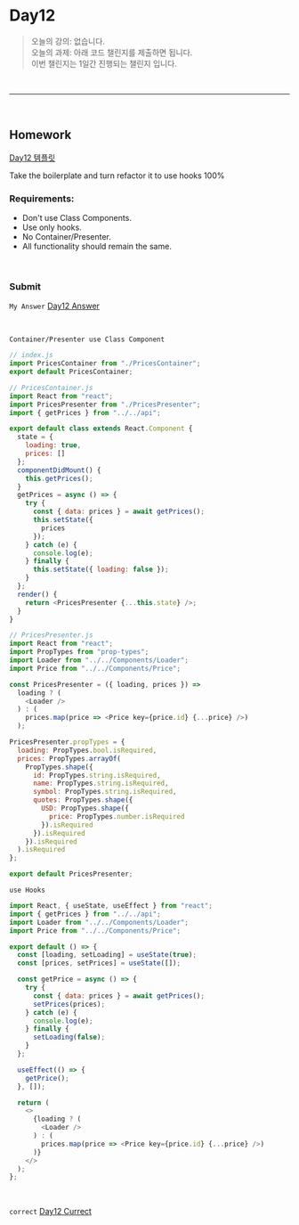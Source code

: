 
# Day12
> 오늘의 강의: 없습니다.  
  오늘의 과제: 아래 코드 챌린지를 제출하면 됩니다.  
  이번 챌린지는 1일간 진행되는 챌린지 입니다.
 
<br/>

---

<br/>

## Homework 
[Day12 템플릿](https://codesandbox.io/s/day-six-solution-6n2q7)

Take the boilerplate and turn refactor it to use hooks 100%

### Requirements:
- Don't use Class Components.
- Use only hooks.
- No Container/Presenter.
- All functionality should remain the same.


<br/>

### Submit

`My Answer`
[Day12 Answer](https://codesandbox.io/s/day-six-solution-0vhns)

<br/>

`Container/Presenter use Class Component`
```javascript
// index.js
import PricesContainer from "./PricesContainer";
export default PricesContainer;

// PricesContainer.js
import React from "react";
import PricesPresenter from "./PricesPresenter";
import { getPrices } from "../../api";

export default class extends React.Component {
  state = {
    loading: true,
    prices: []
  };
  componentDidMount() {
    this.getPrices();
  }
  getPrices = async () => {
    try {
      const { data: prices } = await getPrices();
      this.setState({
        prices
      });
    } catch (e) {
      console.log(e);
    } finally {
      this.setState({ loading: false });
    }
  };
  render() {
    return <PricesPresenter {...this.state} />;
  }
}

// PricesPresenter.js
import React from "react";
import PropTypes from "prop-types";
import Loader from "../../Components/Loader";
import Price from "../../Components/Price";

const PricesPresenter = ({ loading, prices }) =>
  loading ? (
    <Loader />
  ) : (
    prices.map(price => <Price key={price.id} {...price} />)
  );

PricesPresenter.propTypes = {
  loading: PropTypes.bool.isRequired,
  prices: PropTypes.arrayOf(
    PropTypes.shape({
      id: PropTypes.string.isRequired,
      name: PropTypes.string.isRequired,
      symbol: PropTypes.string.isRequired,
      quotes: PropTypes.shape({
        USD: PropTypes.shape({
          price: PropTypes.number.isRequired
        }).isRequired
      }).isRequired
    }).isRequired
  ).isRequired
};

export default PricesPresenter;
```

`use Hooks`
```javascript
import React, { useState, useEffect } from "react";
import { getPrices } from "../../api";
import Loader from "../../Components/Loader";
import Price from "../../Components/Price";

export default () => {
  const [loading, setLoading] = useState(true);
  const [prices, setPrices] = useState([]);

  const getPrice = async () => {
    try {
      const { data: prices } = await getPrices();
      setPrices(prices);
    } catch (e) {
      console.log(e);
    } finally {
      setLoading(false);
    }
  };

  useEffect(() => {
    getPrice();
  }, []);

  return (
    <>
      {loading ? (
        <Loader />
      ) : (
        prices.map(price => <Price key={price.id} {...price} />)
      )}
    </>
  );
};

```

<br/>

`correct`
[Day12 Currect](https://codesandbox.io/s/day-eight-solution-0210c)
